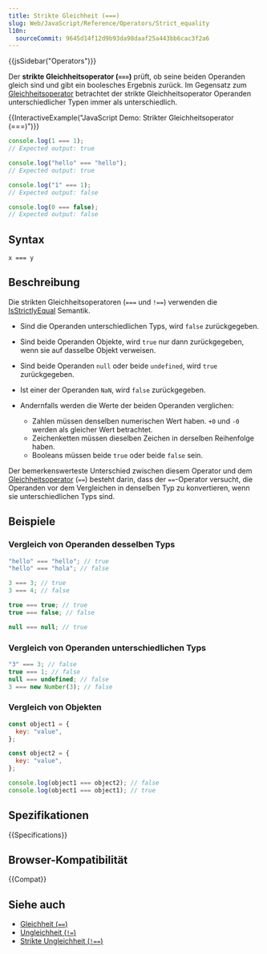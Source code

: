 ```yaml
---
title: Strikte Gleichheit (===)
slug: Web/JavaScript/Reference/Operators/Strict_equality
l10n:
  sourceCommit: 9645d14f12d9b93da98daaf25a443bb6cac3f2a6
---
```


{{jsSidebar("Operators")}}

Der **strikte Gleichheitsoperator (`===`)** prüft, ob seine beiden Operanden
gleich sind und gibt ein boolesches Ergebnis zurück. Im Gegensatz zum [Gleichheitsoperator](/de/docs/Web/JavaScript/Reference/Operators/Equality) betrachtet der strikte Gleichheitsoperator Operanden unterschiedlicher Typen immer als unterschiedlich.

{{InteractiveExample("JavaScript Demo: Strikter Gleichheitsoperator (===)")}}

```js interactive-example
console.log(1 === 1);
// Expected output: true

console.log("hello" === "hello");
// Expected output: true

console.log("1" === 1);
// Expected output: false

console.log(0 === false);
// Expected output: false
```

## Syntax

```js-nolint
x === y
```

## Beschreibung

Die strikten Gleichheitsoperatoren (`===` und `!==`) verwenden die [IsStrictlyEqual](/de/docs/Web/JavaScript/Guide/Equality_comparisons_and_sameness#strict_equality_using) Semantik.

- Sind die Operanden unterschiedlichen Typs, wird `false` zurückgegeben.
- Sind beide Operanden Objekte, wird `true` nur dann zurückgegeben, wenn sie auf dasselbe Objekt verweisen.
- Sind beide Operanden `null` oder beide `undefined`, wird `true` zurückgegeben.
- Ist einer der Operanden `NaN`, wird `false` zurückgegeben.
- Andernfalls werden die Werte der beiden Operanden verglichen:

  - Zahlen müssen denselben numerischen Wert haben. `+0` und `-0`
    werden als gleicher Wert betrachtet.
  - Zeichenketten müssen dieselben Zeichen in derselben Reihenfolge haben.
  - Booleans müssen beide `true` oder beide `false` sein.

Der bemerkenswerteste Unterschied zwischen diesem Operator und dem [Gleichheitsoperator](/de/docs/Web/JavaScript/Reference/Operators/Equality)
(`==`) besteht darin, dass der `==`-Operator versucht, die Operanden vor dem Vergleichen in denselben Typ zu konvertieren, wenn sie unterschiedlichen Typs sind.

## Beispiele

### Vergleich von Operanden desselben Typs

```js
"hello" === "hello"; // true
"hello" === "hola"; // false

3 === 3; // true
3 === 4; // false

true === true; // true
true === false; // false

null === null; // true
```

### Vergleich von Operanden unterschiedlichen Typs

```js
"3" === 3; // false
true === 1; // false
null === undefined; // false
3 === new Number(3); // false
```

### Vergleich von Objekten

```js
const object1 = {
  key: "value",
};

const object2 = {
  key: "value",
};

console.log(object1 === object2); // false
console.log(object1 === object1); // true
```

## Spezifikationen

{{Specifications}}

## Browser-Kompatibilität

{{Compat}}

## Siehe auch

- [Gleichheit (`==`)](/de/docs/Web/JavaScript/Reference/Operators/Equality)
- [Ungleichheit (`!=`)](/de/docs/Web/JavaScript/Reference/Operators/Inequality)
- [Strikte Ungleichheit (`!==`)](/de/docs/Web/JavaScript/Reference/Operators/Strict_inequality)
